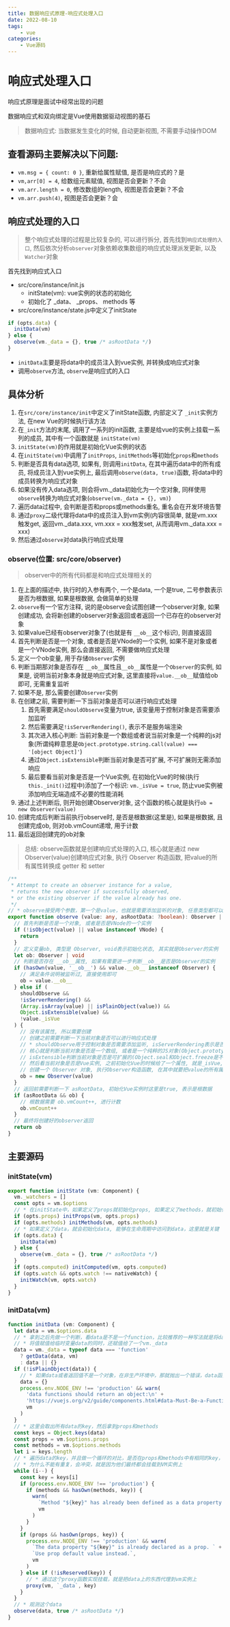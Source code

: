 ```yaml
---
title: 数据响应式原理-响应式处理入口
date: 2022-08-10
tags:
    - vue
categories:
    - Vue源码
---
```


# 响应式处理入口

响应式原理是面试中经常出现的问题

数据响应式和双向绑定是Vue使用数据驱动视图的基石

> 数据响应式: 当数据发生变化的时候, 自动更新视图, 不需要手动操作DOM

## 查看源码主要解决以下问题:

+ `vm.msg = { count: 0 }`, 重新给属性赋值, 是否是响应式的？是
+ `vm,arr[0] = 4`, 给数组元素赋值, 视图是否会更新？不会
+ `vm.arr.length = 0`, 修改数组的length, 视图是否会更新？不会
+ `vm.arr.push(4)`, 视图是否会更新？会

## 响应式处理的入口

> 整个响应式处理的过程是比较复杂的, 可以进行拆分, 首先找到`响应式处理的入口`, 然后依次分析`observer`对象依赖收集数组的响应式处理派发更新, 以及`Watcher`对象

首先找到响应式入口

+ src/core/instance/init.js
  - initState(vm): vue实例的状态的初始化
  - 初始化了 _data、 _props、 methods 等
+ src/core/instance/state.js中定义了initState

```ts
if (opts.data) {
  initData(vm)
} else {
  observe(vm._data = {}, true /* asRootData */)
}
```
  - `initData`主要是将data中的成员注入到vue实例, 并转换成响应式对象
  - 调用`observe`方法, `observe`是响应式的入口

## 具体分析

1. 在`src/core/instance/init`中定义了initState函数, 内部定义了 `_init`实例方法, 在new Vue的时候执行该方法
2. 在`_init`方法的末尾, 调用了一系列的init函数, 主要是给vue的实例上挂载一系列的成员, 其中有一个函数就是 `initState(vm)`
3. `initState(vm)`的作用就是初始化Vue实例的状态
4. 在`initState(vm)`中调用了`initProps`, `initMethods`等初始化`props`和`methods`
5. 判断是否具有data选项, 如果有, 则调用`initData`, 在其中遍历data中的所有成员, 将成员注入到vue实例上, 最后调用`observe(data, true)`函数, 将data中的成员转换为响应式对象
6. 如果没有传入data选项, 则会将vm._data初始化为一个空对象, 同样使用`observe`转换为响应式对象(`observe(vm._data = {}, vm)`)
7. 遍历data过程中, 会判断是否和props或methods重名, 重名会在开发环境告警
8. 通过`proxy`二级代理将data中的成员注入到vm实例(内容很简单, 就是vm.xxx触发get, 返回vm._data.xxx, vm.xxx = xxx触发set, 从而调用vm._data.xxx = xxx)
9. 然后通过`observe`对data执行响应式处理

### observe(位置: src/core/observer)

> observer中的所有代码都是和响应式处理相关的

1. 在上面的描述中, 执行时的入参有两个, 一个是data, 一个是true, 二号参数表示是否为根数据, 如果是根数据, 会做简单的处理
2. `observe`有一个官方注释, 说的是observe会试图创建一个observer对象, 如果创建成功, 会将新创建的observer对象返回或者返回一个已存在的observer对象
3. 如果value已经有observer对象了(也就是有 `__ob__`这个标识), 则直接返回
4. 首先判断是否是一个对象, 或者是否是VNode的一个实例, 如果不是对象或者是一个VNode实例, 那么会直接返回, 不需要做响应式处理
5. 定义一个ob变量, 用于存储`Observer`实例
6. 判断当期那对象是否存在 `__ob__`属性且`__ob__`属性是一个`Observer`的实例, 如果是, 说明当前对象本身就是响应式对象, 这里直接将`value.__ob__`赋值给ob即可, 无需重复监听
7. 如果不是, 那么需要创建`Observer`实例
8. 在创建之前, 需要判断一下当前对象是否可以进行响应式处理
   1. 首先需要满足`shouldObserve`变量为true, 该变量用于控制对象是否需要添加监听
   2. 然后需要满足`!isServerRendering()`, 表示不是服务端渲染
   3. 其次进入核心判断: 当前对象是一个数组或者说当前对象是一个纯粹的js对象(所谓纯粹意思是`Object.prototype.string.call(value) === '[object Object]'`)
   4. 通过`Object.isExtensible`判断当前对象是否可扩展, 不可扩展则无需添加响应
   5. 最后要看当前对象是否是一个Vue实例, 在初始化Vue的时候(执行`this._init()`过程中)添加了一个标识: `vm._isVue = true`, 防止vue实例被添加响应无端造成不必要的性能消耗
9. 通过上述判断后, 则开始创建Observer对象, 这个函数的核心就是执行`ob = new Observer(value)`
10. 创建完成后判断当前执行observe时, 是否是根数据(这里是), 如果是根数据, 且创建完成ob, 则对ob.vmCount递增, 用于计数
11. 最后返回创建完的ob对象

> 总结: observe函数就是创建响应式处理的入口, 核心就是通过 new Observer(value)创建响应式对象, 执行 Observer 构造函数, 把value的所有属性转换成 getter 和 setter

```ts
/**
 * Attempt to create an observer instance for a value,
 * returns the new observer if successfully observed,
 * or the existing observer if the value already has one.
 */
// * observe接受两个参数，第一个是value，也就是需要添加监听的对象, 任意类型都可以，第二个是一个布尔值，表明是不是根节点
export function observe (value: any, asRootData: ?boolean): Observer | void {
  // 首先判断是否是一个对象, 或者是否是VNode的一个实例
  if (!isObject(value) || value instanceof VNode) {
    return
  }
  // 定义变量ob, 类型是 Observer, void表示初始化状态, 其实就是Observer的实例
  let ob: Observer | void
  // 判断是否存在 __ob__属性, 如果有需要进一步判断__ob__是否是Observer的实例
  if (hasOwn(value, '__ob__') && value.__ob__ instanceof Observer) {
    // 满足条件说明被监听过, 直接使用即可
    ob = value.__ob__
  } else if (
    shouldObserve &&
    !isServerRendering() &&
    (Array.isArray(value) || isPlainObject(value)) &&
    Object.isExtensible(value) &&
    !value._isVue
  ) {
    // 没有该属性, 所以需要创建
    // 创建之前需要判断一下当前对象是否可以进行响应式处理
    // * shouldObserve用于控制对象是否需要添加监听, isServerRendering表示是否为服务端渲染
    // 核心就是判断当前对象是否是一个数组, 或者是一个纯粹的JS对象(Object.prototype.string.call(obj) === '[object Object]')
    // isExtensible判断当前对象是否是可扩展的(Object.seal和Object.freeze是不可扩展的, 或者使用Object.preventExtensions处理一次, 这也是常见的阻止data下的数据被监听的方式)
    // 然后看当前对象是否是Vue实例, 之前初始化Vue的时候给了一个属性, 就是_isVue, 就是要在这里过滤掉vue实例
    // 创建一个 Observer 对象, 执行Observer构造函数, 在其中就要把value的所有属性转换为getter和setter
    ob = new Observer(value)
  }
  // 返回前需要判断一下 asRootData, 初始化Vue实例时这里是true, 表示是根数据
  if (asRootData && ob) {
    // 根数据需要 ob.vmCount++, 进行计数
    ob.vmCount++
  }
  // 最终将创建好的observer返回
  return ob
}
```
## 主要源码

### initState(vm)

```ts
export function initState (vm: Component) {
  vm._watchers = []
  const opts = vm.$options
  // * 在initState中，如果定义了props就初始化props, 如果定义了methods，就初始化methods
  if (opts.props) initProps(vm, opts.props)
  if (opts.methods) initMethods(vm, opts.methods)
  // * 如果定义了data，就会初始化data, 能够在生命周期中访问到data，这里就是关键
  if (opts.data) {
    initData(vm)
  } else {
    observe(vm._data = {}, true /* asRootData */)
  }
  if (opts.computed) initComputed(vm, opts.computed)
  if (opts.watch && opts.watch !== nativeWatch) {
    initWatch(vm, opts.watch)
  }
}
```

### initData(vm)

```ts
function initData (vm: Component) {
  let data = vm.$options.data
  // * 拿到之后先做一个判断，看data是不是一个function，比较推荐的一种写法就是将data写成一个function的形式: data() {return {}}, 然后在返回一个对象
  // * 将值赋值给临时变量data的同时，还赋值给了一个vm._data
  data = vm._data = typeof data === 'function'
    ? getData(data, vm)
    : data || {}
  if (!isPlainObject(data)) {
    // * 如果data或者返回值不是一个对象，在非生产环境中，那就抛出一个错误，data函数必须返回一个对象
    data = {}
    process.env.NODE_ENV !== 'production' && warn(
      'data functions should return an object:\n' +
      'https://vuejs.org/v2/guide/components.html#data-Must-Be-a-Function',
      vm
    )
  }
  // * 这里会取出所有data的key，然后拿到props和methods
  const keys = Object.keys(data)
  const props = vm.$options.props
  const methods = vm.$options.methods
  let i = keys.length
  // * 遍历data的key，并且做一个循环的对比，是否在props和methods中有相同的key，如果有，就抛出一个警告
  // * 为什么不能有重复，会冲突，就是因为他们最终都会挂载到VM实例上
  while (i--) {
    const key = keys[i]
    if (process.env.NODE_ENV !== 'production') {
      if (methods && hasOwn(methods, key)) {
        warn(
          `Method "${key}" has already been defined as a data property.`,
          vm
        )
      }
    }
    if (props && hasOwn(props, key)) {
      process.env.NODE_ENV !== 'production' && warn(
        `The data property "${key}" is already declared as a prop. ` +
        `Use prop default value instead.`,
        vm
      )
    } else if (!isReserved(key)) {
      // * 通过这个proxy函数实现挂载，就是把data上的东西代理到vm实例上
      proxy(vm, `_data`, key)
    }
  }
  // * 观测这个data
  observe(data, true /* asRootData */)
}
```

